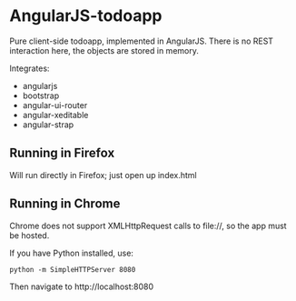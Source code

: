 AngularJS-todoapp
=================

Pure client-side todoapp, implemented in AngularJS.  There is no REST interaction here, the objects are stored in memory.

Integrates:
- angularjs
- bootstrap
- angular-ui-router
- angular-xeditable
- angular-strap


Running in Firefox
------
Will run directly in Firefox; just open up index.html

Running in Chrome
------
Chrome does not support XMLHttpRequest calls to file://, so the app must be hosted.

If you have Python installed, use:

    python -m SimpleHTTPServer 8080

Then navigate to http://localhost:8080
